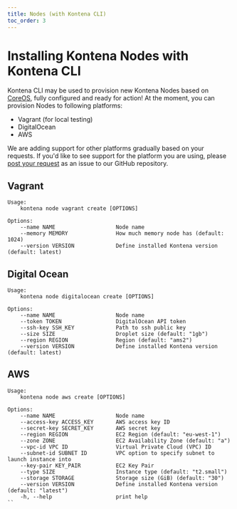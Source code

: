 ```yaml
---
title: Nodes (with Kontena CLI)
toc_order: 3
---
```


# Installing Kontena Nodes with Kontena CLI

Kontena CLI may be used to provision new Kontena Nodes based on [CoreOS](https://coreos.com/using-coreos/), fully configured and ready for action! At the moment, you can provision Nodes to following platforms:

* Vagrant (for local testing)
* DigitalOcean
* AWS

We are adding support for other platforms gradually based on your requests. If you'd like to see support for the platform you are using, please [post your request](https://github.com/kontena/kontena/issues) as an issue to our GitHub repository.

## Vagrant

```
Usage:
    kontena node vagrant create [OPTIONS]

Options:
    --name NAME                   Node name
    --memory MEMORY               How much memory node has (default: 1024)
    --version VERSION             Define installed Kontena version (default: latest)
```

## Digital Ocean

```
Usage:
    kontena node digitalocean create [OPTIONS]

Options:
    --name NAME                   Node name
    --token TOKEN                 DigitalOcean API token
    --ssh-key SSH_KEY             Path to ssh public key
    --size SIZE                   Droplet size (default: "1gb")
    --region REGION               Region (default: "ams2")
    --version VERSION             Define installed Kontena version (default: latest)
```

## AWS
```
Usage:
    kontena node aws create [OPTIONS]

Options:
    --name NAME                   Node name
    --access-key ACCESS_KEY       AWS access key ID
    --secret-key SECRET_KEY       AWS secret key
    --region REGION               EC2 Region (default: "eu-west-1")
    --zone ZONE                   EC2 Availability Zone (default: "a")
    --vpc-id VPC ID               Virtual Private Cloud (VPC) ID
    --subnet-id SUBNET ID         VPC option to specify subnet to launch instance into
    --key-pair KEY_PAIR           EC2 Key Pair
    --type SIZE                   Instance type (default: "t2.small")
    --storage STORAGE             Storage size (GiB) (default: "30")
    --version VERSION             Define installed Kontena version (default: "latest")
    -h, --help                    print help
``